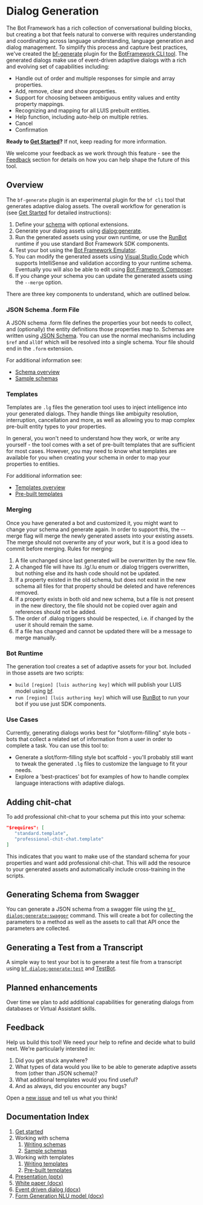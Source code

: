 # Dialog Generation

The Bot Framework has a rich collection of conversational building blocks, but
creating a bot that feels natural to converse with requires understanding and
coordinating across language understanding, language generation and dialog
management. To simplify this process and capture best practices, we've created
the [bf-generate][bf-generate] plugin for the [BotFramework CLI tool][bf]. The
generated dialogs make use of event-driven adaptive dialogs with a rich and
evolving set of capabilities including:

- Handle out of order and multiple responses for simple and array properties.
- Add, remove, clear and show properties.
- Support for choosing between ambiguous entity values and entity property mappings.
- Recognizing and mapping for all LUIS prebuilt entities.
- Help function, including auto-help on multiple retries.
- Cancel
- Confirmation

**Ready to [Get Started][start]?** If not, keep reading for more information.

We welcome your feedback as we work through this feature - see the
[Feedback](#feedback) section for details on how you can help shape the future
of this tool.

## Overview

The `bf-generate` plugin is an experimental plugin for the `bf cli` tool that
generates adaptive dialog assets. The overall workflow for generation is (see
[Get Started][start] for detailed instructions):

1. Define your [schema](#schema-file) with optional extensions.
2. Generate your dialog assets using [dialog:generate][bf-generate].
3. Run the generated assets using your own runtime, or use the [RunBot][runbot]
   runtime if you use standard Bot Framework SDK components.
4. Test your bot using the [Bot Framework Emulator][emulator].
5. You can modify the generated assets using [Visual Studio Code][vscode] which
   supports IntelliSense and validation according to your runtime schema.
   Eventually you will also be able to edit using [Bot Framework
   Composer][composer].
6. If you change your schema you can update the generated assets using the
   `--merge` option.

There are three key components to understand, which are outlined below.

### JSON Schema .form File

A JSON schema .form file defines the properties your bot needs to collect, and
(optionally) the entity definitions those properties map to. Schemas are written
using [JSON Schema][JSONSchema]. You can use the normal mechanisms including
`$ref` and `allOf` which will be resolved into a single schema.  Your file
should end in the `.form` extension.

For additional information see:

- [Schema overview][schema]
- [Sample schemas][sample-schemas]

### Templates

Templates are `.lg` files the generation tool uses to inject intelligence into
your generated dialogs. They handle things like ambiguity resolution,
interruption, cancellation and more, as well as allowing you to map complex
pre-built entity types to your properties.

In general, you won't need to understand how they work, or write any yourself -
the tool comes with a set of pre-built templates that are sufficient for most
cases. However, you may need to know what templates are available for you when
creating your schema in order to map your properties to entities.

For additional information see:

- [Templates overview][templates-overview]
- [Pre-built templates][templates]

### Merging

Once you have generated a bot and customized it, you might want to change your
schema and generate again.  In order to support this, the --merge flag will
merge the newly generated assets into your existing assets.  The merge should
not overwrite any of your work, but it is a good idea to commit before merging.
Rules for merging:
 1) A file unchanged since last generated will be overwritten by the new file.
 2) A changed file will have its .lg/.lu enum or .dialog triggers overwritten,
    but nothing else and its hash code should not be updated.
 3) If a property existed in the old schema, but does not exist in the new
    schema all files for that property should be deleted and have references
    removed.
 4) If a property exists in both old and new schema, but a file is not present
    in the new directory, the file should not be copied over again and
    references should not be added.
 5) The order of .dialog triggers should be respected, i.e. if changed by the
    user it should remain the same. 
 6) If a file has changed and cannot be updated there will be a message to merge
    manually.
    
### Bot Runtime

The generation tool creates a set of adaptive assets for your bot.  Included in
those assets are two scripts:
* `build [region] [luis authoring key]` which will publish your LUIS model using
  [bf][bf].
* `run [region] [luis authoring key]` which will use [RunBot][runbot] to run
  your bot if you use just SDK components.


### Use Cases

Currently, generating dialogs works best for "slot/form-filling" style bots -
bots that collect a related set of information from a user in order to complete
a task. You can use this tool to:

- Generate a slot/form-filling style bot scaffold - you'll probably still want
  to tweak the generated `.lg` files to customize the language to fit your
  needs.
- Explore a 'best-practices' bot for examples of how to handle complex language
  interactions with adaptive dialogs.
  
## Adding chit-chat

To add professional chit-chat to your schema put this into your schema:
```json
"$requires": [
   "standard.template",
   "professional-chit-chat.template"
]
```
This indicates that you want to make use of the standard schema for your
properties and want add professional chit-chat.  This will add the resource to
your generated assets and automatically include cross-training in the scripts.

## Generating Schema from Swagger

You can generate a JSON schema from a swagger file using the [`bf
dialog:generate:swagger`](generator/packages/cli/readme.md#bf-dialoggenerateswagger-path) command. This will
create a bot for collecting the parameters to a method as well as the assets to
call that API once the parameters are collected.

## Generating a Test from a Transcript
A simple way to test your bot is to generate a test file from a transcript using [`bf
dialog:generate:test`](generator/packages/cli/readme.md#bf-dialoggeneratetest-transcript-dialog) and [TestBot][TestBot].  

## Planned enhancements

Over time we plan to add additional capabilities for generating dialogs from
databases or Virtual Assistant skills.

## Feedback

Help us build this tool! We need your help to refine and decide what to build
next. We're particularly intersted in:

1. Did you get stuck anywhere?
1. What types of data would you like to be able to generate adaptive assets from (other than JSON schema)?
1. What additional templates would you find useful?
1. And as always, did you encounter any bugs?

Open a [new issue](https://github.com/microsoft/BotBuilder-Samples/issues/new/choose) and tell us what you think!

## Documentation Index

1. [Get started][start]
1. Working with schema
    1. [Writing schemas][schema]
    1. [Sample schemas][sample-schemas]
1. Working with templates
    1. [Writing templates][templates-overview]
    1. [Pre-built templates][templates]
1. [Presentation (pptx)](docs/2020%20Feb%20MVP%20Generated%20Dialogs.pptx)
1. [White paper (docx)](docs/Generating%20Dialogs%20from%20Schema,%20APIs%20and%20Databases.docx)
2. [Event driven dialog (docx)](docs/Event%20Driven%20Dialog.docx)
3. [Form Generation NLU model (docx)](docs/Form%20Generation%20NLU%20Model.docx)

[schema]:docs/bot-schema.md
[templates]:generator/packages/library/templates
[templates-overview]:docs/templates.md
[start]:docs/get-started.md
[JSONSchema]:https://json-schema.org/
[bf]:https://github.com/microsoft/botframework-cli
[myget]:https://botbuilder.myget.org/gallery
[runbot]:runbot/
[composer]:https://github.com/Microsoft/BotFramework-Composer
[vscode]:https://code.visualstudio.com/Download
[bf-generate]:generator/packages/cli/README.md
[bf]:https://github.com/microsoft/botframework-cli
[composer]:https://github.com/Microsoft/BotFramework-Composer
[sample-schemas]:docs/example-schemas
[luis-prebuilt]:https://docs.microsoft.com/azure/cognitive-services/LUIS/luis-reference-prebuilt-entities#english-american-entity-support
[emulator]:https://github.com/microsoft/BotFramework-Emulator
[TestBot]:TestBot/readme.md#